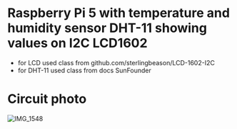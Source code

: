 # Raspberry Pi 5 with temperature and humidity sensor DHT-11 showing values on I2C LCD1602
- for LCD used class from github.com/sterlingbeason/LCD-1602-I2C
- for DHT-11 used class from docs SunFounder
# Circuit photo
![IMG_1548](https://github.com/user-attachments/assets/c21323bf-7b08-4091-aecb-3a499db18915)
